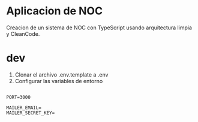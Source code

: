 # Aplicacion de NOC

Creacion de un sistema de NOC con TypeScript usando arquitectura limpia y CleanCode.


# dev

1. Clonar el archivo .env.template a .env
2. Configurar las variables de entorno

```

PORT=3000

MAILER_EMAIL=
MAILER_SECRET_KEY=

```

